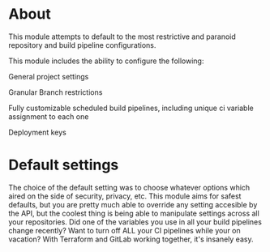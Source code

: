 

# About

This module attempts to default to the most restrictive and paranoid repository and build pipeline configurations.

This module includes the ability to configure the following:

General project settings

Granular Branch restrictions

Fully customizable scheduled build pipelines, including unique ci variable assignment to each one

Deployment keys

# Default settings

The choice of the default setting was to choose whatever options which aired on the side of security, privacy, etc. This module aims for safest defaults, but you are pretty much able to override any setting accesible by the API, but the coolest thing is being able to manipulate settings across all your repositories. Did one of the variables you use in all your build pipelines change recently?  Want to turn off ALL your CI pipelines while your on vacation?  With Terraform and GitLab working together, it's insanely easy.




